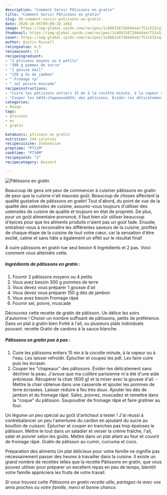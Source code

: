 ```yaml
---
description: "Comment Servir Pâtissons en gratin"
title: "Comment Servir Pâtissons en gratin"
slug: 66-comment-servir-patissons-en-gratin
date: 2020-10-05T09:09:18.146Z
image: https://img-global.cpcdn.com/recipes/1c68b3167266d4a4/751x532cq70/patissons-en-gratin-photo-principale-de-la-recette.jpg
thumbnail: https://img-global.cpcdn.com/recipes/1c68b3167266d4a4/751x532cq70/patissons-en-gratin-photo-principale-de-la-recette.jpg
cover: https://img-global.cpcdn.com/recipes/1c68b3167266d4a4/751x532cq70/patissons-en-gratin-photo-principale-de-la-recette.jpg
author: Austin Russell
ratingvalue: 4.5
reviewcount: 13
recipeingredient:
- "2 ptissons moyens ou 4 petits"
- "300 g pommes de terre"
- "1 gousse dail"
- "150 g ds de jambon"
- " Fromage rp"
- " sel poivre muscade"
recipeinstructions:
- "Cuire les pâtissons entiers 15 mn à la cocotte minute, à la vapeur ou à l&#39;eau. Les laisser refroidir. Éplucher et coupez les pdt. Les faire cuire puis les écraser."
- "Couper les &#34;chapeaux&#34; des pâtissons. Évider-les délicatement sans déchirer la peau. J&#39;avoue que ma cuillère parisienne m&#39;a été d&#39;une aide précieuse. Récupérer la chair (600 g) et la mixer avec la gousse d&#39;ail. Mettre la chair obtenue dans une casserole et ajouter les pommes de terre écrasées. Laisser réduire à feu très doux. Ajouter les dés de jambon et du fromage râpé. Salez, poivrez, muscadez et remettre dans la &#34;coque&#34; du pâtisson. Saupoudrer de fromage râpé et faire gratiner au four."
categories:
- Resep
tags:
- ptissons
- en
- gratin

katakunci: ptissons en gratin 
nutrition: 144 calories
recipecuisine: Indonesian
preptime: "PT11M"
cooktime: "PT30M"
recipeyield: "2"
recipecategory: Dessert

---
```



![Pâtissons en gratin](https://img-global.cpcdn.com/recipes/1c68b3167266d4a4/751x532cq70/patissons-en-gratin-photo-principale-de-la-recette.jpg)

Beaucoup de gens ont peur de commencer à cuisiner pâtissons en gratin de peur que la cuisine n'ait mauvais goût. Beaucoup de choses affectent la qualité gustative de pâtissons en gratin! Tout d'abord, du point de vue de la qualité des ustensiles de cuisine, assurez-vous toujours d'utiliser des ustensiles de cuisine de qualité et toujours en état de propreté. De plus, pour un goût alimentaire prononcé, il faut bien sûr utiliser beaucoup d'épices pour que les aliments produits n'aient pas un goût fade. Ensuite, entraînez-vous à reconnaître les différentes saveurs de la cuisine, profitez de chaque étape de la cuisine de tout votre cœur, car la sensation d'être excité, calme et sans hâte a également un effet sur le résultat final!

<!--inarticleads1-->

À cuire pâtissons en gratin tue seul besion 6 Ingrédients et 2 pas. Voici comment vous atteindre cette.

##### Ingrédients de pâtissons en gratin :

1. Fournir 2 pâtissons moyens ou 4 petits
1. Vous avez besoin 300 g pommes de terre
1. Vous devez vous préparer 1 gousse d&#39;ail
1. Vous devez vous préparer 150 g dés de jambon
1. Vous avez besoin  Fromage râpé
1. Fournir  sel, poivre, muscade


Découvrez cette recette de gratin de pâtisson. Un délice les soirs d&#39;automne ! Choisir un nombre suffisant de pâtissons, petits de préférence. Dans un plat à gratin bien frotté à l&#39;ail, ou plusieurs plats individuels pouvant. recette Gratin de cardons à la sauce blanche. 

<!--inarticleads2-->

##### Pâtissons en gratin pas à pas :

1. Cuire les pâtissons entiers 15 mn à la cocotte minute, à la vapeur ou à l&#39;eau. Les laisser refroidir. Éplucher et coupez les pdt. Les faire cuire puis les écraser.
1. Couper les &#34;chapeaux&#34; des pâtissons. Évider-les délicatement sans déchirer la peau. J&#39;avoue que ma cuillère parisienne m&#39;a été d&#39;une aide précieuse. Récupérer la chair (600 g) et la mixer avec la gousse d&#39;ail. - Mettre la chair obtenue dans une casserole et ajouter les pommes de terre écrasées. Laisser réduire à feu très doux. Ajouter les dés de jambon et du fromage râpé. Salez, poivrez, muscadez et remettre dans la &#34;coque&#34; du pâtisson. Saupoudrer de fromage râpé et faire gratiner au four.


Un légume un peu spécial au goût d&#39;artichaut à tester ! J&#39;ai réussi à contrebalancer un peu l&#39;amertume du cardon en ajoutant du sucre au bouillon de cuisson. Éplucher et couper en tranches pas trop épaisses le pâtisson. Mettre le tout dans un saladier et verser la crème fraîche, l&#39;ail, saler et poivrer selon les goûts. Mettre dans un plat allant au four et couvrir de fromage râpé. Gratin de pâtisson au cumin, curcuma et coco. 

<!--inarticleads1-->

<p>
Préparation des aliments Un plat délicieux pour votre famille ne signifie pas nécessairement passer des heures à travailler dans la cuisine. Il existe un grand nombre de recettes telles que la recette Pâtissons en gratin, que vous pouvez utiliser pour préparer un excellent repas en peu de temps, bientôt votre famille appréciera les fruits de votre travail.
</p>

<p>
<i>Si vous trouvez cette Pâtissons en gratin recette utile, partagez-la avec vos amis proches ou votre famille, merci et bonne chance.</i>
</p>

